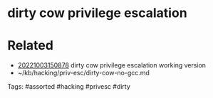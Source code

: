 # dirty cow privilege escalation

# Related
- [20221003150878](/zet/20221003150878/README.md) dirty cow privilege escalation working version
- ~/kb/hacking/priv-esc/dirty-cow-no-gcc.md

Tags:
    #assorted #hacking #privesc #dirty
